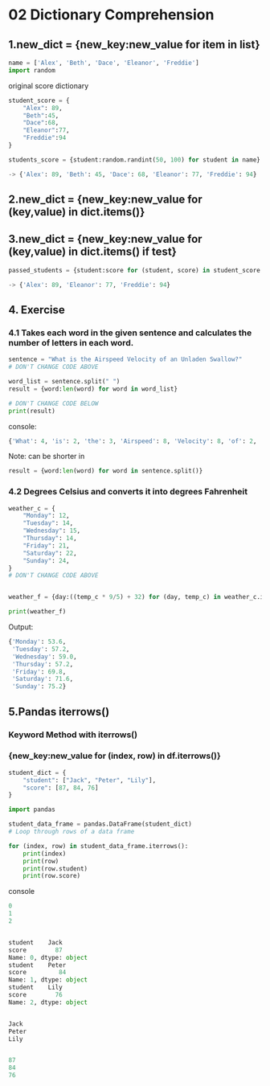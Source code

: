 # 02 Dictionary Comprehension

## 1.new_dict = {new_key:new_value for item in list} 
```python
name = ['Alex', 'Beth', 'Dace', 'Eleanor', 'Freddie']
import random
```
original score dictionary
```python
student_score = {
    "Alex": 89,
    "Beth":45,
    "Dace":68,
    "Eleanor":77,
    "Freddie":94
}
```
```python
students_score = {student:random.randint(50, 100) for student in name}

-> {'Alex': 89, 'Beth': 45, 'Dace': 68, 'Eleanor': 77, 'Freddie': 94}
```

## 2.new_dict = {new_key:new_value for (key,value) in dict.items()}


## 3.new_dict = {new_key:new_value for (key,value) in dict.items() if test}
```python
passed_students = {student:score for (student, score) in student_score.items() if score > 70}

-> {'Alex': 89, 'Eleanor': 77, 'Freddie': 94}
```

## 4. Exercise
### 4.1 Takes each word in the given sentence and calculates the number of letters in each word.

```python
sentence = "What is the Airspeed Velocity of an Unladen Swallow?"
# DON'T CHANGE CODE ABOVE

word_list = sentence.split(" ")
result = {word:len(word) for word in word_list}

# DON'T CHANGE CODE BELOW
print(result)
```
console:
```python
{'What': 4, 'is': 2, 'the': 3, 'Airspeed': 8, 'Velocity': 8, 'of': 2, 'an': 2, 'Unladen': 7, 'Swallow?': 8}
```
Note: can be shorter in
```python
result = {word:len(word) for word in sentence.split()}
```
### 4.2 Degrees Celsius and converts it into degrees Fahrenheit
```python
weather_c = {
    "Monday": 12,
    "Tuesday": 14,
    "Wednesday": 15,
    "Thursday": 14,
    "Friday": 21,
    "Saturday": 22,
    "Sunday": 24,
}
# DON'T CHANGE CODE ABOVE


weather_f = {day:((temp_c * 9/5) + 32) for (day, temp_c) in weather_c.items()}

print(weather_f)

```
Output:
```python
{'Monday': 53.6, 
 'Tuesday': 57.2, 
 'Wednesday': 59.0, 
 'Thursday': 57.2, 
 'Friday': 69.8, 
 'Saturday': 71.6, 
 'Sunday': 75.2}
```
## 5.Pandas iterrows()
### Keyword Method with iterrows()
### {new_key:new_value for (index, row) in df.iterrows()}
```python
student_dict = {
    "student": ["Jack", "Peter", "Lily"],
    "score": [87, 84, 76]
}

import pandas

student_data_frame = pandas.DataFrame(student_dict)
# Loop through rows of a data frame

for (index, row) in student_data_frame.iterrows():
    print(index)
    print(row)
    print(row.student)
    print(row.score)
```
console
```python
0
1
2


student    Jack
score        87
Name: 0, dtype: object
student    Peter
score         84
Name: 1, dtype: object
student    Lily
score        76
Name: 2, dtype: object


Jack
Peter
Lily


87
84
76
```